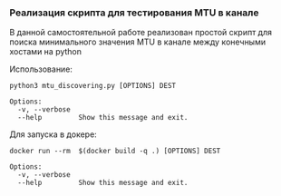### Реализация скрипта для тестирования MTU в канале

В данной самостоятельной работе реализован простой скрипт для поиска минимального значения MTU в канале между конечными хостами на python

Использование:
```
python3 mtu_discovering.py [OPTIONS] DEST

Options:
  -v, --verbose
  --help         Show this message and exit.
```

Для запуска в докере:
```
docker run --rm  $(docker build -q .) [OPTIONS] DEST

Options:
  -v, --verbose
  --help         Show this message and exit.
``` 

